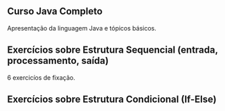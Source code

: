 ## Curso Java Completo

Apresentação da linguagem Java e tópicos básicos.

## Exercícios sobre Estrutura Sequencial (entrada, processamento, saída)
6 exercicíos de fixação.

## Exercícios sobre Estrutura Condicional (If-Else)
